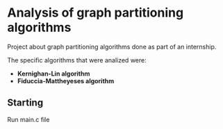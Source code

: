 # Analysis of graph partitioning algorithms

Project about graph partitioning algorithms done as part of an internship. 

The specific algorithms that were analized were:
- **Kernighan-Lin algorithm**
- **Fiduccia-Mattheyeses algorithm**

## Starting

Run main.c file
